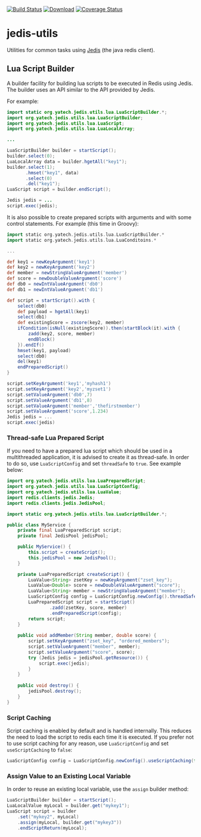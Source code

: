 [![Build Status](https://travis-ci.org/yatechorg/jedis-utils.svg)](https://travis-ci.org/yatechorg/jedis-utils)
[![Download](https://api.bintray.com/packages/yatech/maven/jedis-utils/images/download.svg)](https://bintray.com/yatech/maven/jedis-utils/_latestVersion)
[![Coverage Status](https://coveralls.io/repos/yatechorg/jedis-utils/badge.svg?branch=master&service=github)](https://coveralls.io/github/yatechorg/jedis-utils?branch=master)

# jedis-utils
Utilities for common tasks using [Jedis](https://github.com/xetorthio/jedis) (the java redis client).

## Lua Script Builder
A builder facility for building lua scripts to be executed in Redis using Jedis. 
The builder uses an API similar to the API provided by Jedis. 

For example:

```java
import static org.yatech.jedis.utils.lua.LuaScriptBuilder.*;
import org.yatech.jedis.utils.lua.LuaScriptBuilder;
import org.yatech.jedis.utils.lua.LuaScript;
import org.yatech.jedis.utils.lua.LuaLocalArray;

...

LuaScriptBuilder builder = startScript();
builder.select(0);
LuaLocalArray data = builder.hgetAll("key1");
builder.select(1);
       .hmset("key1", data)
       .select(0)
       .del("key1");
LuaScript script = builder.endScript();

Jedis jedis = ...
script.exec(jedis);
```

It is also possible to create prepared scripts with arguments and with some control statements.
For example (this time in Groovy):

```groovy
import static org.yatech.jedis.utils.lua.LuaScriptBuilder.*
import static org.yatech.jedis.utils.lua.LuaConditoins.*

...

def key1 = newKeyArgument('key1')
def key2 = newKeyArgument('key2')
def member = newStringValueArgument('member')
def score = newDoubleValueArgument('score')
def db0 = newIntValueArgument('db0')
def db1 = newIntValueArgument('db1')

def script = startScript().with {
    select(db0)
    def payload = hgetAll(key1)
    select(db1)
    def existingScore = zscore(key2, member)
    ifCondition(isNull(existingScore)).then(startBlock(it).with {
        zadd(key2, score, member)
        endBlock()
    }).endIf()
    hmset(key1, payload)
    select(db0)
    del(key1)
    endPreparedScript()
}

script.setKeyArgument('key1','myhash1')
script.setKeyArgument('key2','myzset1')
script.setValueArgument('db0',7)
script.setValueArgument('db1',8)
script.setValueArgument('member','thefirstmember')
script.setValueArgument('score',1.234)
Jedis jedis = ...
script.exec(jedis)
```

### Thread-safe Lua Prepared Script
If you need to have a prepared lua script which should be used in a multithreaded application, it is advised to create it as thread-safe. In order to do so, use `LuaScriptConfig` and set `threadSafe` to `true`. See example below:

```java
import org.yatech.jedis.utils.lua.LuaPreparedScript;
import org.yatech.jedis.utils.lua.LuaScriptConfig;
import org.yatech.jedis.utils.lua.LuaValue;
import redis.clients.jedis.Jedis;
import redis.clients.jedis.JedisPool;

import static org.yatech.jedis.utils.lua.LuaScriptBuilder.*;

public class MyService {
    private final LuaPreparedScript script;
    private final JedisPool jedisPool;

    public MyService() {
        this.script = createScript();
        this.jedisPool = new JedisPool();
    }

    private LuaPreparedScript createScript() {
        LuaValue<String> zsetKey = newKeyArgument("zset_key");
        LuaValue<Double> score = newDoubleValueArgument("score");
        LuaValue<String> member = newStringValueArgument("member");
        LuaScriptConfig config = LuaScriptConfig.newConfig().threadSafe(true).build();
        LuaPreparedScript script = startScript()
                .zadd(zsetKey, score, member)
                .endPreparedScript(config);
        return script;
    }
    
    public void addMember(String member, double score) {
        script.setKeyArgument("zset_key", "ordered_members");
        script.setValueArgument("member", member);
        script.setValueArgument("score", score);
        try (Jedis jedis = jedisPool.getResource()) {
            script.exec(jedis);
        }
    }
    
    public void destroy() {
        jedisPool.destroy();
    }
}
```

### Script Caching
Script caching is enabled by default and is handled internally. This reduces the need to load the script to redis each time it is executed. If you prefer not to use script caching for any reason, use `LuaScriptConfig` and set `useScriptCaching` to `false`:

```java
LuaScriptConfig config = LuaScriptConfig.newConfig().useScriptCaching(false).build();
```

### Assign Value to an Existing Local Variable
In order to reuse an existing local variable, use the `assign` builder method:

```java
LuaScriptBuilder builder = startScript();
LuaLocalValue myLocal = builder.get("mykey1");
LuaScript script = builder
    .set("mykey2", myLocal)
    .assign(myLocal, builder.get("mykey3"))
    .endScriptReturn(myLocal);
```
